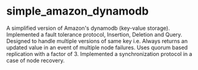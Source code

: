 # simple_amazon_dynamodb
A simplified version of Amazon's dynamodb (key-value storage). Implemented a fault tolerance protocol, Insertion, Deletion and Query. Designed to handle multiple versions of same key i.e. Always returns an updated value in an event of multiple node failures. Uses quorum based replication with a factor of 3. Implemented a synchronization protocol in a case of node recovery.
